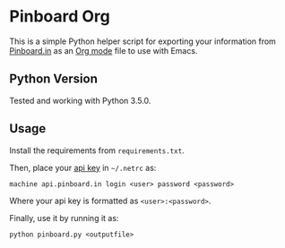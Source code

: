 # Pinboard Org

This is a simple Python helper script for exporting your information from
[Pinboard.in](https://pinboard.in) as an [Org mode](http://orgmode.org/) file to
use with Emacs.

## Python Version

Tested and working with Python 3.5.0.

## Usage

Install the requirements from `requirements.txt`.

Then, place your [api key](https://pinboard.in/settings/password) in `~/.netrc` as:

    machine api.pinboard.in login <user> password <password>

Where your api key is formatted as `<user>:<password>`. 

Finally, use it by running it as:

    python pinboard.py <outputfile>
    

